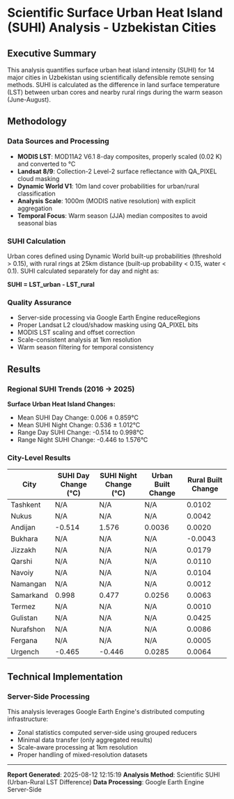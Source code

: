 
# Scientific Surface Urban Heat Island (SUHI) Analysis - Uzbekistan Cities

## Executive Summary

This analysis quantifies surface urban heat island intensity (SUHI) for 14 major cities in Uzbekistan using scientifically defensible remote sensing methods. SUHI is calculated as the difference in land surface temperature (LST) between urban cores and nearby rural rings during the warm season (June-August).

## Methodology

### Data Sources and Processing
- **MODIS LST**: MOD11A2 V6.1 8-day composites, properly scaled (0.02 K) and converted to °C
- **Landsat 8/9**: Collection-2 Level-2 surface reflectance with QA_PIXEL cloud masking
- **Dynamic World V1**: 10m land cover probabilities for urban/rural classification
- **Analysis Scale**: 1000m (MODIS native resolution) with explicit aggregation
- **Temporal Focus**: Warm season (JJA) median composites to avoid seasonal bias

### SUHI Calculation
Urban cores defined using Dynamic World built-up probabilities (threshold > 0.15), with rural rings at 25km distance (built-up probability < 0.15, water < 0.1). SUHI calculated separately for day and night as:

**SUHI = LST_urban - LST_rural**

### Quality Assurance
- Server-side processing via Google Earth Engine reduceRegions
- Proper Landsat L2 cloud/shadow masking using QA_PIXEL bits
- MODIS LST scaling and offset correction
- Scale-consistent analysis at 1km resolution
- Warm season filtering for temporal consistency

## Results

### Regional SUHI Trends (2016 → 2025)

**Surface Urban Heat Island Changes:**
- Mean SUHI Day Change: 0.006 ± 0.859°C
- Mean SUHI Night Change: 0.536 ± 1.012°C
- Range Day SUHI Change: -0.514 to 0.998°C
- Range Night SUHI Change: -0.446 to 1.576°C

### City-Level Results

| City | SUHI Day Change (°C) | SUHI Night Change (°C) | Urban Built Change | Rural Built Change |
|------|---------------------|----------------------|------------------|------------------|
| Tashkent | N/A | N/A | N/A | 0.0102 |
| Nukus | N/A | N/A | N/A | 0.0042 |
| Andijan | -0.514 | 1.576 | 0.0036 | 0.0020 |
| Bukhara | N/A | N/A | N/A | -0.0043 |
| Jizzakh | N/A | N/A | N/A | 0.0179 |
| Qarshi | N/A | N/A | N/A | 0.0110 |
| Navoiy | N/A | N/A | N/A | 0.0104 |
| Namangan | N/A | N/A | N/A | 0.0012 |
| Samarkand | 0.998 | 0.477 | 0.0256 | 0.0063 |
| Termez | N/A | N/A | N/A | 0.0010 |
| Gulistan | N/A | N/A | N/A | 0.0425 |
| Nurafshon | N/A | N/A | N/A | 0.0086 |
| Fergana | N/A | N/A | N/A | 0.0005 |
| Urgench | -0.465 | -0.446 | 0.0285 | 0.0064 |


## Technical Implementation

### Server-Side Processing
This analysis leverages Google Earth Engine's distributed computing infrastructure:
- Zonal statistics computed server-side using grouped reducers
- Minimal data transfer (only aggregated results)
- Scale-aware processing at 1km resolution
- Proper handling of mixed-resolution datasets

---

**Report Generated**: 2025-08-12 12:15:19
**Analysis Method**: Scientific SUHI (Urban-Rural LST Difference)
**Data Processing**: Google Earth Engine Server-Side
